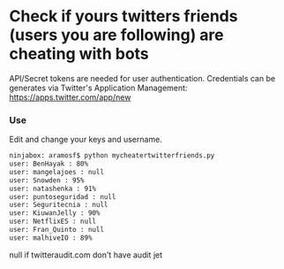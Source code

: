 # Check if yours twitters friends (users you are following) are cheating with bots

API/Secret tokens are needed for user authentication.
Credentials can be generates via Twitter's Application Management:
https://apps.twitter.com/app/new

### Use

Edit and change your keys and username.

```sh
ninjabox: aramosf$ python mycheatertwitterfriends.py
user: BenHayak : 80%
user: mangelajoes : null
user: Snowden : 95%
user: natashenka : 91%
user: puntoseguridad : null
user: Seguritecnia : null
user: KiuwanJelly : 90%
user: NetflixES : null
user: Fran_Quinto : null
user: malhiveIO : 89%
```

null if twitteraudit.com don't have audit jet
